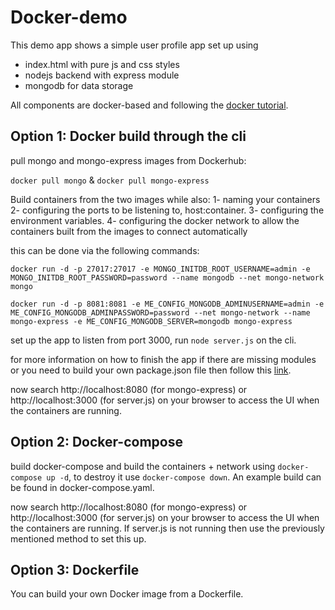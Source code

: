 # Docker-demo

This demo app shows a simple user profile app set up using 
- index.html with pure js and css styles
- nodejs backend with express module
- mongodb for data storage

All components are docker-based and following the [docker tutorial](https://www.youtube.com/watch?v=3c-iBn73dDE&t=3371s).

## Option 1: Docker build through the cli


pull mongo and mongo-express images from Dockerhub:

`docker pull mongo` & `docker pull mongo-express`

Build containers from the two images while also: 
    1- naming your containers
    2- configuring the ports to be listening to, host:container.
    3- configuring the environment variables.
    4- configuring the docker network to allow the containers built from the images to connect automatically

this can be done via the following commands:

`docker run -d -p 27017:27017 -e MONGO_INITDB_ROOT_USERNAME=admin -e MONGO_INITDB_ROOT_PASSWORD=password --name mongodb --net mongo-network mongo` 

`docker run -d -p 8081:8081 -e ME_CONFIG_MONGODB_ADMINUSERNAME=admin -e ME_CONFIG_MONGODB_ADMINPASSWORD=password --net mongo-network --name mongo-express -e ME_CONFIG_MONGODB_SERVER=mongodb mongo-express`

set up the app to listen from port 3000, run `node server.js` on the cli.


for more information on how to finish the app if there are missing modules or you need to build your own package.json file then follow this [link](https://expressjs.com/en/starter/installing.html).


now search http://localhost:8080 (for mongo-express) or http://localhost:3000 (for server.js) on your browser to access the UI when the containers are running.

## Option 2: Docker-compose

build docker-compose and build the containers + network using `docker-compose up -d`, to destroy it use `docker-compose down`. An example build can be found in docker-compose.yaml.

now search http://localhost:8080 (for mongo-express) or http://localhost:3000 (for server.js) on your browser to access the UI when the containers are running. If server.js is not running then use the previously mentioned method to set this up.

## Option 3: Dockerfile

You can build your own Docker image from a Dockerfile.